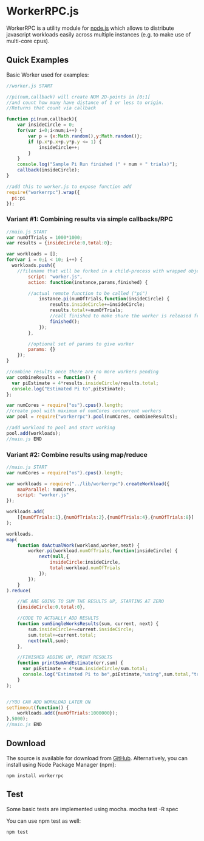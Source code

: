 # WorkerRPC.js

WorkerRPC is a utility module for [node.js](http://nodejs.org) which allows
to distribute javascript workloads easily across multiple instances (e.g. to make use of multi-core cpus).

## Quick Examples

Basic Worker used for examples:
```javascript
//worker.js START

//pi(num,callback) will create NUM 2D-points in [0;1[
//and count how many have distance of 1 or less to origin.
//Returns that count via callback

function pi(num,callback){
	var insideCircle = 0;
	for(var i=0;i<num;i++) {
		var p = {x:Math.random(),y:Math.random()};
		if (p.x*p.x+p.y*p.y <= 1) {
			insideCircle++;
		}
	}
	console.log("Sample Pi Run finished (" + num + " trials)");
	callback(insideCircle);
}

//add this to worker.js to expose function add
require("workerrpc").wrap({
  pi:pi
});
```

### Variant #1: Combining results via simple callbacks/RPC

```javascript
//main.js START
var numOfTrials = 1000*1000;
var results = {insideCircle:0,total:0};

var workloads = [];
for(var i = 0;i < 10; i++) {
  workloads.push({
    //filename that will be forked in a child-process with wrapped object
		script: "worker.js",
		action: function(instance,params,finished) {

  		//actual remote function to be called ("pi")
			instance.pi(numOfTrials,function(insideCircle) {
				results.insideCircle+=insideCircle;
				results.total+=numOfTrials;
				//call finished to make shure the worker is released from pool
				finished();
			});
		},

		//optional set of params to give worker
		params: {}
	});
}

//combine results once there are no more workers pending
var combineResults = function() {
  var piEstimate = 4*results.insideCircle/results.total;
  console.log("Estimated Pi to",piEstimate);
};

var numCores = require("os").cpus().length;
//create pool with maximum of numCores concurrent workers
var pool = require("workerrpc").pool(numCores, combineResults);

//add workload to pool and start working
pool.add(workloads);
//main.js END
```

### Variant #2: Combine results using map/reduce

```javascript
//main.js START
var numCores = require("os").cpus().length;

var workloads = require("../lib/workerrpc").createWorkload({
	maxParallel: numCores,
	script: "worker.js"
});

workloads.add(
	[{numOfTrials:1},{numOfTrials:2},{numOfTrials:4},{numOfTrials:8}]
);

workloads.
map(
	function doActualWork(workload,worker,next) {
		worker.pi(workload.numOfTrials,function(insideCircle) {
			next(null,{
				insideCircle:insideCircle,
				total:workload.numOfTrials
			});
		});
	}
).reduce(

	//WE ARE GOING TO SUM THE RESULTS UP, STARTING AT ZERO
	{insideCircle:0,total:0},

	//CODE TO ACTUALLY ADD RESULTS
	function sumSingleWorksResults(sum, current, next) {
		sum.insideCircle+=current.insideCircle;
		sum.total+=current.total;
		next(null,sum);
	},

	//FINISHED ADDING UP, PRINT RESULTS
	function printSumAndEstimate(err,sum) {
	  var piEstimate = 4*sum.insideCircle/sum.total;
	  console.log("Estimated Pi to be",piEstimate,"using",sum.total,"trials");
	}
);


//YOU CAN ADD WORKLOAD LATER ON
setTimeout(function() {
	workloads.add({numOfTrials:1000000});
},5000);
//main.js END
```

## Download

The source is available for download from
[GitHub](http://github.com/carstenschwede/workerrpc).
Alternatively, you can install using Node Package Manager (npm):

    npm install workerrpc

## Test

Some basic tests are implemented using mocha.
    mocha test -R spec

You can use npm test as well:
    
    npm test
